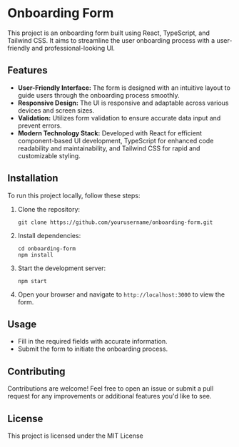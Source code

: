 # Onboarding Form

This project is an onboarding form built using React, TypeScript, and Tailwind CSS. It aims to streamline the user onboarding process with a user-friendly and professional-looking UI.

## Features

- **User-Friendly Interface:** The form is designed with an intuitive layout to guide users through the onboarding process smoothly.
- **Responsive Design:** The UI is responsive and adaptable across various devices and screen sizes.
- **Validation:** Utilizes form validation to ensure accurate data input and prevent errors.
- **Modern Technology Stack:** Developed with React for efficient component-based UI development, TypeScript for enhanced code readability and maintainability, and Tailwind CSS for rapid and customizable styling.

## Installation

To run this project locally, follow these steps:

1. Clone the repository:

    ```
    git clone https://github.com/yourusername/onboarding-form.git
    ```

2. Install dependencies:

    ```
    cd onboarding-form
    npm install
    ```

3. Start the development server:

    ```
    npm start
    ```

4. Open your browser and navigate to `http://localhost:3000` to view the form.

## Usage

- Fill in the required fields with accurate information.
- Submit the form to initiate the onboarding process.

## Contributing

Contributions are welcome! Feel free to open an issue or submit a pull request for any improvements or additional features you'd like to see.

## License

This project is licensed under the MIT License
